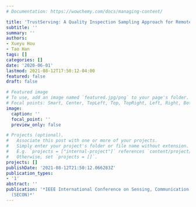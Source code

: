 ```yaml
---
# Documentation: https://wowchemy.com/docs/managing-content/

title: 'TrustServing: A Quality Inspection Sampling Approach for Remote DNN Services'
subtitle: ''
summary: ''
authors:
- Xueyu Hou
- Tao Han
tags: []
categories: []
date: '2020-06-01'
lastmod: 2021-08-12T17:50:12-04:00
featured: false
draft: false

# Featured image
# To use, add an image named `featured.jpg/png` to your page's folder.
# Focal points: Smart, Center, TopLeft, Top, TopRight, Left, Right, BottomLeft, Bottom, BottomRight.
image:
  caption: ''
  focal_point: ''
  preview_only: false

# Projects (optional).
#   Associate this post with one or more of your projects.
#   Simply enter your project's folder or file name without extension.
#   E.g. `projects = ["internal-project"]` references `content/project/deep-learning/index.md`.
#   Otherwise, set `projects = []`.
projects: []
publishDate: '2021-08-12T21:50:12.066283Z'
publication_types:
- '1'
abstract: ''
publication: '*IEEE International Conference on Sensing, Communication and Networking
  (SECON)*'
---
```

